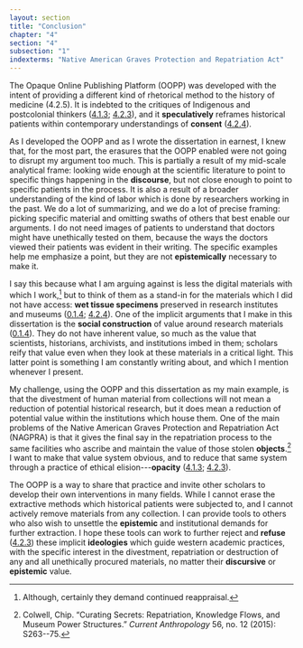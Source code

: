 ```yaml
---
layout: section
title: "Conclusion"
chapter: "4"
section: "4"
subsection: "1"
indexterms: "Native American Graves Protection and Repatriation Act"
---
```


The Opaque Online Publishing Platform (OOPP) was developed with the intent of providing a different kind of rhetorical method to the history of medicine (4.2.5). It is indebted to the critiques of Indigenous and postcolonial thinkers (<a href="{{ site.baseurl }}/dissertation/4_1_3">4.1.3</a>; <a href="{{ site.baseurl }}/dissertation/4_2_3">4.2.3</a>), and it <span data-tooltip aria-haspopup="true" class="has-tip" data-disable-hover="false" tabindex="1" data-title="The term speculative refers to a broader discussion in history in how to best address structural violence which produces gaps in the archive. Speculative history imagines what might have happened, or otherwise fill in the gap where these violences occurred."><b>speculatively</b></span> reframes historical patients within contemporary understandings of <span data-tooltip aria-haspopup="true" class="has-tip" data-disable-hover="false" tabindex="1" data-title="I use the phrase 'consent' to refer to the idea of informed consent: that a research subject needs to be aware of what will happen to them in a research project, and that they have the ability to say 'no' at any point during the research program."><b>consent</b></span> (<a href="{{ site.baseurl }}/dissertation/4_2_4">4.2.4</a>).

As I developed the OOPP and as I wrote the dissertation in earnest, I knew that, for the most part, the erasures that the OOPP enabled were not going to disrupt my argument too much. This is partially a result of my mid-scale analytical frame: looking wide enough at the scientific literature to point to specific things happening in the <span data-tooltip aria-haspopup="true" class="has-tip" data-disable-hover="false" tabindex="1" data-title="Discourse refers to a scholarly conversation which occurs in a field of knowledge production. I use it in a Foucauldian sense, to convey the agreed upon modes and objects of discussion which are taken for granted in a community or scholarly field."><b>discourse</b></span>, but not close enough to point to specific patients in the process. It is also a result of a broader understanding of the kind of labor which is done by researchers working in the past. We do a lot of summarizing, and we do a lot of precise framing: picking specific material and omitting swaths of others that best enable our arguments. I do not need images of patients to understand that doctors might have unethically tested on them, because the ways the doctors viewed their patients was evident in their writing. The specific examples help me emphasize a point, but they are not <span data-tooltip aria-haspopup="true" class="has-tip" data-disable-hover="false" tabindex="1" data-title="Epistemics is a philosophical term referring to the study of knowledge. I use it to talk about the entwined practices of scientific culture, its arguments, and its methodologies."><b>epistemically</b></span> necessary to make it.

I say this because what I am arguing against is less the digital materials with which I work,[^fn1] but to think of them as a stand-in for the materials which I did not have access: <span data-tooltip aria-haspopup="true" class="has-tip" data-disable-hover="false" tabindex="1" data-title="Wet specimens refer to living tissues preserved in fluid. Contemporary wet specimens are usually submerged in a formalin mixture, and older specimens from the eighteenth and nineteenth centuries were usually preserved in a spirit like rum or whiskey."><b>wet tissue specimens</b></span> preserved in research institutes and museums (<a href="{{ site.baseurl }}/dissertation/0_1_4">0.1.4</a>; <a href="{{ site.baseurl }}/dissertation/4_2_4">4.2.4</a>). One of the implicit arguments that I make in this dissertation is the <span data-tooltip aria-haspopup="true" class="has-tip" data-disable-hover="false" tabindex="1" data-title="Social construction refers to a philosophical approach to ontology and epistemics, where human understandings of phenomena are dependent on a social agreement regarding how that phenomenon is interpreted."><b>social construction</b></span> of value around research materials (<a href="{{ site.baseurl }}/dissertation/0_1_4">0.1.4</a>). They do not have inherent value, so much as the value that scientists, historians, archivists, and institutions imbed in them; scholars reify that value even when they look at these materials in a critical light. This latter point is something I am constantly writing about, and which I mention whenever I present.

My challenge, using the OOPP and this dissertation as my main example, is that the divestment of human material from collections will not mean a reduction of potential historical research, but it does mean a reduction of potential value within the institutions which house them. One of the main problems of the Native American Graves Protection and Repatriation Act (NAGPRA) is that it gives the final say in the repatriation process to the same facilities who ascribe and maintain the value of those stolen <span data-tooltip aria-haspopup="true" class="has-tip" data-disable-hover="false" tabindex="1" data-title="I use the term research object to refer to materials that have been divorced from the subject of their origin. Object, as I use it, carefully considers how human patients are denied their humanity through transformations that deem them as objects."><b>objects</b></span>.[^fn2] I want to make that value system obvious, and to reduce that same system through a practice of ethical elision---<span data-tooltip aria-haspopup="true" class="has-tip" data-disable-hover="false" tabindex="1" data-title="Opacity is a rights-based philosophical framework that assumes humans have a right to not be known in knowledge systems."><b>opacity</b></span> (<a href="{{ site.baseurl }}/dissertation/4_1_3">4.1.3</a>; <a href="{{ site.baseurl }}/dissertation/4_2_3">4.2.3</a>).

The OOPP is a way to share that practice and invite other scholars to develop their own interventions in many fields. While I cannot erase the extractive methods which historical patients were subjected to, and I cannot actively remove materials from any collection. I can provide tools to others who also wish to unsettle the <span data-tooltip aria-haspopup="true" class="has-tip" data-disable-hover="false" tabindex="1" data-title="Epistemics is a philosophical term referring to the study of knowledge. I use it to talk about the entwined practices of scientific culture, its arguments, and its methodologies."><b>epistemic</b></span> and institutional demands for further extraction. I hope these tools can work to further reject and <span data-tooltip aria-haspopup="true" class="has-tip" data-disable-hover="false" tabindex="1" data-title="Refusal refers to the moments, actions, and possibilities enabled by denying academic access to personal, cultural, or spiritual materials and knowledge."><b>refuse</b></span> (<a href="{{ site.baseurl }}/dissertation/4_2_3">4.2.3</a>) these implicit <span data-tooltip aria-haspopup="true" class="has-tip" data-disable-hover="false" tabindex="1" data-title="Ideology refers to a generally agreed upon understanding of a phenomenon or cultural idea. Ideologies are like the air we breathe, in that they are pervasive and difficult to see without some framework to understand them."><b>ideologies</b></span> which guide western academic practices, with the specific interest in the divestment, repatriation or destruction of any and all unethically procured materials, no matter their <span data-tooltip aria-haspopup="true" class="has-tip" data-disable-hover="false" tabindex="1" data-title="Discourse refers to a scholarly conversation which occurs in a field of knowledge production. I use it in a Foucauldian sense, to convey the agreed upon modes and objects of discussion which are taken for granted in a community or scholarly field."><b>discursive</b></span> or <span data-tooltip aria-haspopup="true" class="has-tip" data-disable-hover="false" tabindex="1" data-title="Epistemics is a philosophical term referring to the study of knowledge. I use it to talk about the entwined practices of scientific culture, its arguments, and its methodologies."><b>epistemic</b></span> value.

<div class="style-divider">
 	<div class="line"></div>
</div>

[^fn1]: Although, certainly they demand continued reappraisal.

[^fn2]: Colwell, Chip. “Curating Secrets: Repatriation, Knowledge Flows, and Museum Power Structures.” *Current Anthropology* 56, no. 12 (2015): S263--75.